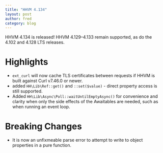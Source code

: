 ```yaml
---
title: "HHVM 4.134"
layout: post
author: fred
category: blog
---
```


HHVM 4.134 is released! HHVM 4.129&ndash;4.133 remain supported, as do the 4.102 and 4.128 LTS releases.

# Highlights

- `ext_curl` will now cache TLS certificates between requests if HHVM is built against Curl v7.46.0 or newer.
- added `HH\Lib\Ref::get()` and `::set($value)` - direct property access is still supported.
- Added `HH\Lib\Async\Poll::waitUntilEmptyAsync()` for convenience and clarity when only the side effects of the
  Awaitables are needed, such as when running an event loop.

# Breaking Changes

- It is now an unfixmeable parse error to attempt to write to object properties
  in a pure function.
